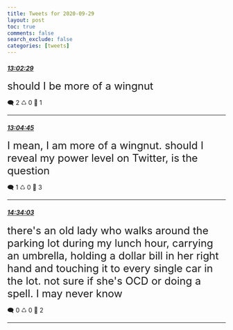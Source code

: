 ```yaml
---
title: Tweets for 2020-09-29
layout: post
toc: true
comments: false
search_exclude: false
categories: [tweets]
---
```



#### <a href = "https://twitter.com/deepfates/status/1311018530414817281">*13:02:29*</a>

<font size="5">should I be more of a wingnut</font>



🗨️ 2 ♺ 0 🤍  1   

---
    
#### <a href = "https://twitter.com/deepfates/status/1311019097585459201">*13:04:45*</a>

<font size="5">I mean, I am more of a wingnut. should I reveal my power level on Twitter, is the question</font>



🗨️ 1 ♺ 0 🤍  3   

---
    
#### <a href = "https://twitter.com/deepfates/status/1311041574277492742">*14:34:03*</a>

<font size="5">there's an old lady who walks around the parking lot during my lunch hour, carrying an umbrella, holding a dollar bill in her right hand and touching it to every single car in the lot.  not sure if she's OCD or doing a spell. I may never know</font>



🗨️ 0 ♺ 0 🤍  2   

---
    
            

